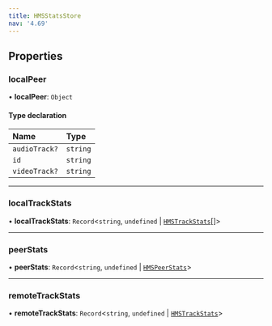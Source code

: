 ```yaml
---
title: HMSStatsStore
nav: '4.69'
---
```


## Properties

### localPeer

• **localPeer**: `Object`

#### Type declaration

| Name          | Type     |
| :------------ | :------- |
| `audioTrack?` | `string` |
| `id`          | `string` |
| `videoTrack?` | `string` |

---

### localTrackStats

• **localTrackStats**: `Record`<`string`, `undefined` \| [`HMSTrackStats`](/api-reference/javascript/v2/interfaces/HMSTrackStats)[]\>

---

### peerStats

• **peerStats**: `Record`<`string`, `undefined` \| [`HMSPeerStats`](/api-reference/javascript/v2/interfaces/HMSPeerStats)\>

---

### remoteTrackStats

• **remoteTrackStats**: `Record`<`string`, `undefined` \| [`HMSTrackStats`](/api-reference/javascript/v2/interfaces/HMSTrackStats)\>
